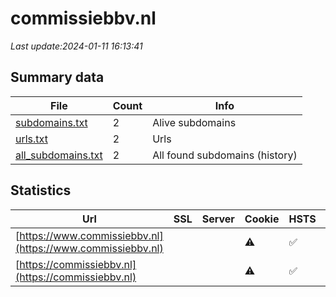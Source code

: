 # commissiebbv.nl
*Last update:2024-01-11 16:13:41*
## Summary data
| File       | Count | Info |
|------------|-------|------|
|[subdomains.txt](/data/commissiebbv/subdomains.txt)|2|Alive subdomains|
|[urls.txt](/data/commissiebbv/urls.txt)|2|Urls|
|[all_subdomains.txt](/data/commissiebbv/all_subdomains.txt)|2|All found subdomains (history)|
## Statistics
| Url | SSL | Server | Cookie | HSTS | CSP | XFO | XXP | RP | Tech |
|------------|-------|------|------|------|------|------|------|------|------|
|[https://www.commissiebbv.nl](https://www.commissiebbv.nl)| | |:warning: |:white_check_mark: | |:warning: |:white_check_mark: | |:white_check_mark: | |:white_check_mark: | |HSTS| |
|[https://commissiebbv.nl](https://commissiebbv.nl)| | |:warning: |:white_check_mark: | |:warning: |:white_check_mark: | |:white_check_mark: | |:white_check_mark: | |Apache Tomcat Fourth...| |